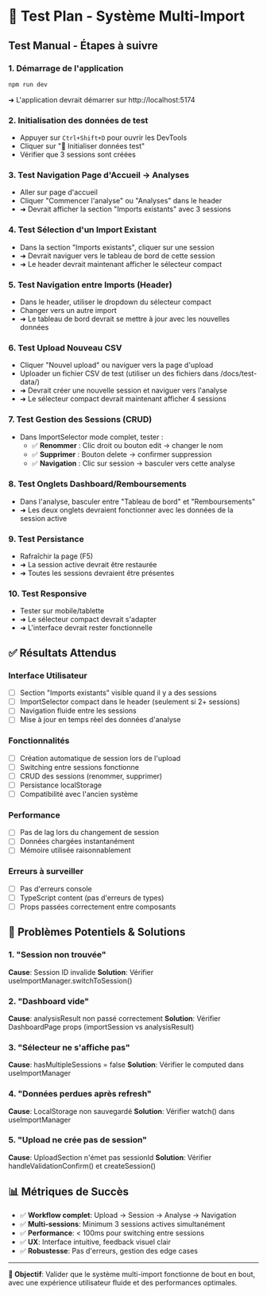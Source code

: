 # 🧪 Test Plan - Système Multi-Import

## Test Manual - Étapes à suivre

### 1. **Démarrage de l'application**

```bash
npm run dev
```

➜ L'application devrait démarrer sur http://localhost:5174

### 2. **Initialisation des données de test**

- Appuyer sur `Ctrl+Shift+D` pour ouvrir les DevTools
- Cliquer sur "🧪 Initialiser données test"
- Vérifier que 3 sessions sont créées

### 3. **Test Navigation Page d'Accueil → Analyses**

- Aller sur page d'accueil
- Cliquer "Commencer l'analyse" ou "Analyses" dans le header
- ➜ Devrait afficher la section "Imports existants" avec 3 sessions

### 4. **Test Sélection d'un Import Existant**

- Dans la section "Imports existants", cliquer sur une session
- ➜ Devrait naviguer vers le tableau de bord de cette session
- ➜ Le header devrait maintenant afficher le sélecteur compact

### 5. **Test Navigation entre Imports (Header)**

- Dans le header, utiliser le dropdown du sélecteur compact
- Changer vers un autre import
- ➜ Le tableau de bord devrait se mettre à jour avec les nouvelles données

### 6. **Test Upload Nouveau CSV**

- Cliquer "Nouvel upload" ou naviguer vers la page d'upload
- Uploader un fichier CSV de test (utiliser un des fichiers dans /docs/test-data/)
- ➜ Devrait créer une nouvelle session et naviguer vers l'analyse
- ➜ Le sélecteur compact devrait maintenant afficher 4 sessions

### 7. **Test Gestion des Sessions (CRUD)**

- Dans ImportSelector mode complet, tester :
  - ✅ **Renommer** : Clic droit ou bouton edit → changer le nom
  - ✅ **Supprimer** : Bouton delete → confirmer suppression
  - ✅ **Navigation** : Clic sur session → basculer vers cette analyse

### 8. **Test Onglets Dashboard/Remboursements**

- Dans l'analyse, basculer entre "Tableau de bord" et "Remboursements"
- ➜ Les deux onglets devraient fonctionner avec les données de la session active

### 9. **Test Persistance**

- Rafraîchir la page (F5)
- ➜ La session active devrait être restaurée
- ➜ Toutes les sessions devraient être présentes

### 10. **Test Responsive**

- Tester sur mobile/tablette
- ➜ Le sélecteur compact devrait s'adapter
- ➜ L'interface devrait rester fonctionnelle

## ✅ Résultats Attendus

### Interface Utilisateur

- [ ] Section "Imports existants" visible quand il y a des sessions
- [ ] ImportSelector compact dans le header (seulement si 2+ sessions)
- [ ] Navigation fluide entre les sessions
- [ ] Mise à jour en temps réel des données d'analyse

### Fonctionnalités

- [ ] Création automatique de session lors de l'upload
- [ ] Switching entre sessions fonctionne
- [ ] CRUD des sessions (renommer, supprimer)
- [ ] Persistance localStorage
- [ ] Compatibilité avec l'ancien système

### Performance

- [ ] Pas de lag lors du changement de session
- [ ] Données chargées instantanément
- [ ] Mémoire utilisée raisonnablement

### Erreurs à surveiller

- [ ] Pas d'erreurs console
- [ ] TypeScript content (pas d'erreurs de types)
- [ ] Props passées correctement entre composants

## 🐛 Problèmes Potentiels & Solutions

### 1. "Session non trouvée"

**Cause**: Session ID invalide **Solution**: Vérifier useImportManager.switchToSession()

### 2. "Dashboard vide"

**Cause**: analysisResult non passé correctement **Solution**: Vérifier DashboardPage props
(importSession vs analysisResult)

### 3. "Sélecteur ne s'affiche pas"

**Cause**: hasMultipleSessions = false **Solution**: Vérifier le computed dans useImportManager

### 4. "Données perdues après refresh"

**Cause**: LocalStorage non sauvegardé **Solution**: Vérifier watch() dans useImportManager

### 5. "Upload ne crée pas de session"

**Cause**: UploadSection n'émet pas sessionId **Solution**: Vérifier handleValidationConfirm() et
createSession()

## 📊 Métriques de Succès

- ✅ **Workflow complet**: Upload → Session → Analyse → Navigation
- ✅ **Multi-sessions**: Minimum 3 sessions actives simultanément
- ✅ **Performance**: < 100ms pour switching entre sessions
- ✅ **UX**: Interface intuitive, feedback visuel clair
- ✅ **Robustesse**: Pas d'erreurs, gestion des edge cases

---

**🎯 Objectif**: Valider que le système multi-import fonctionne de bout en bout, avec une expérience
utilisateur fluide et des performances optimales.
